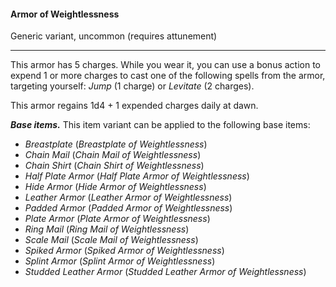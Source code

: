 #### Armor of Weightlessness

Generic variant, uncommon (requires attunement)

---

This armor has 5 charges. While you wear it, you can use a bonus action to expend 1 or more charges to cast one of the following spells from the armor, targeting yourself: *Jump* (1 charge) or *Levitate* (2 charges).

This armor regains 1d4 + 1 expended charges daily at dawn.

***Base items.*** This item variant can be applied to the following base items:

- *Breastplate* (*Breastplate of Weightlessness*)
- *Chain Mail* (*Chain Mail of Weightlessness*)
- *Chain Shirt* (*Chain Shirt of Weightlessness*)
- *Half Plate Armor* (*Half Plate Armor of Weightlessness*)
- *Hide Armor* (*Hide Armor of Weightlessness*)
- *Leather Armor* (*Leather Armor of Weightlessness*)
- *Padded Armor* (*Padded Armor of Weightlessness*)
- *Plate Armor* (*Plate Armor of Weightlessness*)
- *Ring Mail* (*Ring Mail of Weightlessness*)
- *Scale Mail* (*Scale Mail of Weightlessness*)
- *Spiked Armor* (*Spiked Armor of Weightlessness*)
- *Splint Armor* (*Splint Armor of Weightlessness*)
- *Studded Leather Armor* (*Studded Leather Armor of Weightlessness*)
